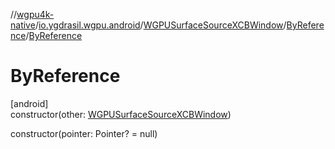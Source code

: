 //[wgpu4k-native](../../../../index.md)/[io.ygdrasil.wgpu.android](../../index.md)/[WGPUSurfaceSourceXCBWindow](../index.md)/[ByReference](index.md)/[ByReference](-by-reference.md)

# ByReference

[android]\
constructor(other: [WGPUSurfaceSourceXCBWindow](../index.md))

constructor(pointer: Pointer? = null)